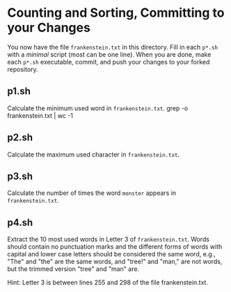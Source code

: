 # Counting and Sorting, Committing to your Changes

You now have the file `frankenstein.txt` in this directory.  Fill in each `p*.sh` with a *minimal* script (most can be one line).  When you are done, make each `p*.sh` executable, commit, and push your changes to your forked repository.

## p1.sh

Calculate the minimum used word in `frankenstein.txt`.
grep -o frankenstein.txt | wc -1
## p2.sh

Calculate the maximum used character in `frankenstein.txt`.

## p3.sh

Calculate the number of times the word `monster` appears in `frankenstein.txt`.

## p4.sh

Extract the 10 most used words in Letter 3 of `frankenstein.txt`.  Words should contain no punctuation marks and the different forms of words with capital and lower case letters should be considered the same word, e.g., "The" and "the" are the same words, and "tree!" and "man," are not words, but the trimmed version "tree" and "man" are.

Hint: Letter 3 is between lines 255 and 298 of the file frankenstein.txt.

